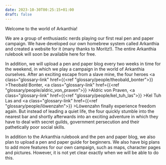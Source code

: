 ```yaml
---
date: 2023-10-30T00:25:15+01:00
draft: false
---
```


Welcome to the world of Arkanthia!

We are a group of enthusiastic nerds playing our first real pen and paper campaign. We have developed our own homebrew system called Arkanthia and created a website for it (many thanks to Moritz!). The entire Arkanthia rulebook will soon be available here for free.

In addition, we will upload a pen and paper blog every two weeks in time for the weekend, in which we play a campaign in the world of Arkanthia ourselves. After an exciting escape from a slave mine, the four heroes <a class="glossary-link" href={{<ref "glossary/people/theobald_bonter">}} >Theobald Bonter</a>, <a class="glossary-link" href={{<ref "glossary/people/aldric_von_praven">}} >Aldric von Praven</a>, <a class="glossary-link" href={{<ref "glossary/people/kel_tuh_las">}} >Kel Tuh Las</a> and <a class="glossary-link" href={{<ref "glossary/people/löwenzahn">}} >Löwenzahn</a> finally experience freedom again. But instead of leading a quiet life, the four quickly stumble into the nearest bar and shortly afterwards into an exciting adventure in which they have to deal with secret guilds, government persecution and their pathetically poor social skills.

In addition to the Arkanthia rulebook and the pen and paper blog, we also plan to upload a pen and paper guide for beginners. We also have big plans to add more features for our own campaign, such as maps, character pages and pictures. However, it is not yet clear exactly when we will be able to do this.
